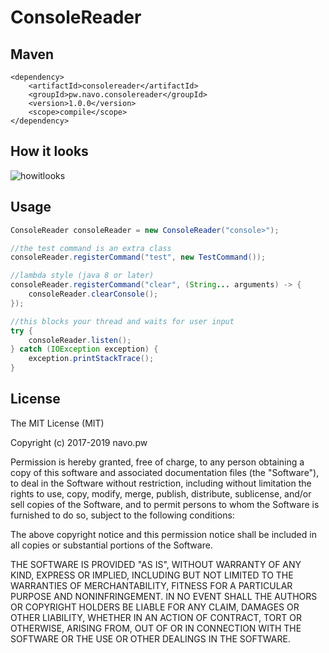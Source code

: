 # ConsoleReader

## Maven

```
<dependency>
    <artifactId>consolereader</artifactId>
    <groupId>pw.navo.consolereader</groupId>
    <version>1.0.0</version>
    <scope>compile</scope>
</dependency>
```

## How it looks

![howitlooks](http://i.imgur.com/SnKOTDo.gif)

## Usage

```java
ConsoleReader consoleReader = new ConsoleReader("console>");

//the test command is an extra class
consoleReader.registerCommand("test", new TestCommand());

//lambda style (java 8 or later)
consoleReader.registerCommand("clear", (String... arguments) -> {
    consoleReader.clearConsole();
});

//this blocks your thread and waits for user input
try {
    consoleReader.listen();
} catch (IOException exception) {
    exception.printStackTrace();
}
```

## License
 
The MIT License (MIT)

Copyright (c) 2017-2019 navo.pw

Permission is hereby granted, free of charge, to any person obtaining a copy of this software and associated documentation files (the "Software"), to deal in the Software without restriction, including without limitation the rights to use, copy, modify, merge, publish, distribute, sublicense, and/or sell copies of the Software, and to permit persons to whom the Software is furnished to do so, subject to the following conditions:

The above copyright notice and this permission notice shall be included in all copies or substantial portions of the Software.

THE SOFTWARE IS PROVIDED "AS IS", WITHOUT WARRANTY OF ANY KIND, EXPRESS OR IMPLIED, INCLUDING BUT NOT LIMITED TO THE WARRANTIES OF MERCHANTABILITY, FITNESS FOR A PARTICULAR PURPOSE AND NONINFRINGEMENT. IN NO EVENT SHALL THE AUTHORS OR COPYRIGHT HOLDERS BE LIABLE FOR ANY CLAIM, DAMAGES OR OTHER LIABILITY, WHETHER IN AN ACTION OF CONTRACT, TORT OR OTHERWISE, ARISING FROM, OUT OF OR IN CONNECTION WITH THE SOFTWARE OR THE USE OR OTHER DEALINGS IN THE SOFTWARE.

